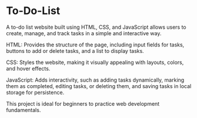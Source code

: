 # To-Do-List
A to-do list website built using HTML, CSS, and JavaScript allows users to create, manage, and track tasks in a simple and interactive way.

HTML: Provides the structure of the page, including input fields for tasks, buttons to add or delete tasks, and a list to display tasks.

CSS: Styles the website, making it visually appealing with layouts, colors, and hover effects.

JavaScript: Adds interactivity, such as adding tasks dynamically, marking them as completed, editing tasks, or deleting them, and saving tasks in local storage for persistence.

This project is ideal for beginners to practice web development fundamentals.
